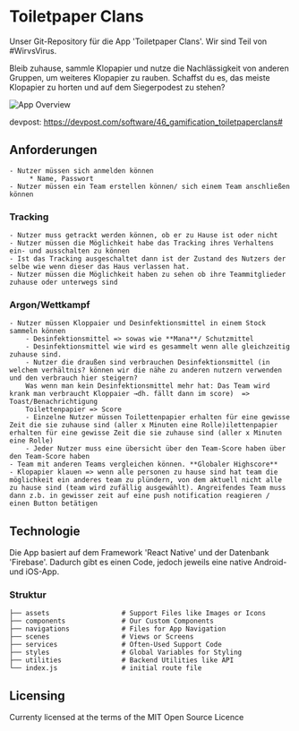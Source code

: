 # Toiletpaper Clans 
Unser Git-Repository für die App 'Toiletpaper Clans'. Wir sind Teil von #WirvsVirus.

Bleib zuhause, sammle Klopapier und nutze die Nachlässigkeit von anderen Gruppen, um weiteres Klopapier zu rauben. Schaffst du es, das meiste Klopapier zu horten und auf dem Siegerpodest zu stehen?

![App Overview](https://media.discordapp.net/attachments/690844505821151263/691291108503846962/WebScreen.png?width=1197&height=673)

devpost: https://devpost.com/software/46_gamification_toiletpaperclans#

## Anforderungen

    - Nutzer müssen sich anmelden können
         * Name, Passwort
    - Nutzer müssen ein Team erstellen können/ sich einem Team anschließen können

### Tracking

    - Nutzer muss getrackt werden können, ob er zu Hause ist oder nicht
    - Nutzer müssen die Möglichkeit habe das Tracking ihres Verhaltens ein- und ausschalten zu können 
    - Ist das Tracking ausgeschaltet dann ist der Zustand des Nutzers der selbe wie wenn dieser das Haus verlassen hat.
    - Nutzer müssen die Möglichkeit haben zu sehen ob ihre Teammitglieder zuhause oder unterwegs sind

### Argon/Wettkampf

    - Nutzer müssen Kloppaier und Desinfektionsmittel in einem Stock sammeln können
        - Desinfektionsmittel => sowas wie **Mana**/ Schutzmittel
        - Desinfektionsmittel wie wird es gesammelt wenn alle gleichzeitig zuhause sind.
        - Nutzer die draußen sind verbrauchen Desinfektionsmittel (in welchem verhältnis? können wir die nähe zu anderen nutzern verwenden und den verbrauch hier steigern?
        Was wenn man kein Desinfektionsmittel mehr hat: Das Team wird krank man verbraucht Kloppaier →dh. fällt dann im score)  => Toast/Benachrichtigung
        Toilettenpapier => Score
        - Einzelne Nutzer müssen Toilettenpapier erhalten für eine gewisse Zeit die sie zuhause sind (aller x Minuten eine Rolle)ilettenpapier erhalten für eine gewisse Zeit die sie zuhause sind (aller x Minuten eine Rolle)
        - Jeder Nutzer muss eine übersicht über den Team-Score haben über den Team-Score haben
    - Team mit anderen Teams vergleichen können. **Globaler Highscore**
    - Klopapier klauen => wenn alle personen zu hause sind hat team die möglichkeit ein anderes team zu plündern, von dem aktuell nicht alle zu hause sind (team wird zufällig ausgewählt). Angreifendes Team muss dann z.b. in gewisser zeit auf eine push notification reagieren / einen Button betätigen

## Technologie

Die App basiert auf dem Framework 'React Native' und der Datenbank 'Firebase'. Dadurch gibt es einen Code, jedoch jeweils eine native Android- und iOS-App.

### Struktur

    ├── assets                  # Support Files like Images or Icons
    ├── components              # Our Custom Components
    ├── navigations             # Files for App Navigation
    ├── scenes                  # Views or Screens
    ├── services                # Often-Used Support Code
    ├── styles                  # Global Variables for Styling
    ├── utilities               # Backend Utilities like API
    └── index.js                # initial route file

## Licensing
Currenty licensed at the terms of the MIT Open Source Licence
